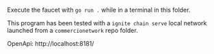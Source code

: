 Execute the faucet with `go run .` while in a terminal in this folder.

This program has been tested with a `ignite chain serve` local network launched from a `commercionetwork` repo folder.


OpenApi: http://localhost:8181/
